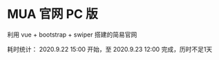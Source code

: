 # MUA 官网 PC 版
利用 vue + bootstrap + swiper 搭建的简易官网

耗时统计： 2020.9.22 15:00 开始，至 2020.9.23 12:00 完成，历时不足1天
